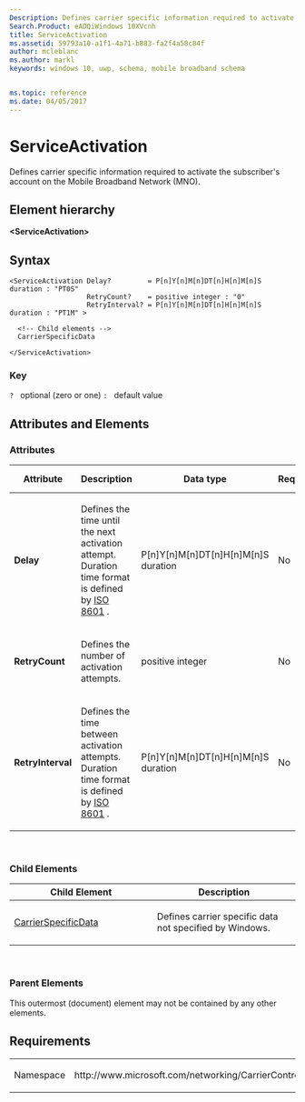 ```yaml
---
Description: Defines carrier specific information required to activate the subscriber's account on the Mobile Broadband Network (MNO).
Search.Product: eADQiWindows 10XVcnh
title: ServiceActivation
ms.assetid: 59793a10-a1f1-4a71-b883-fa2f4a58c84f
author: mcleblanc
ms.author: markl
keywords: windows 10, uwp, schema, mobile broadband schema


ms.topic: reference
ms.date: 04/05/2017
---
```


# ServiceActivation


Defines carrier specific information required to activate the subscriber's account on the Mobile Broadband Network (MNO).

## Element hierarchy

**&lt;ServiceActivation&gt;**

## Syntax

``` syntax
<ServiceActivation Delay?         = P[n]Y[n]M[n]DT[n]H[n]M[n]S duration : "PT0S"
                   RetryCount?    = positive integer : "0"
                   RetryInterval? = P[n]Y[n]M[n]DT[n]H[n]M[n]S duration : "PT1M" >

  <!-- Child elements -->
  CarrierSpecificData

</ServiceActivation>
```

### Key

`?`   optional (zero or one)
`:`   default value
## Attributes and Elements


### Attributes

<table>
<colgroup>
<col width="20%" />
<col width="20%" />
<col width="20%" />
<col width="20%" />
<col width="20%" />
</colgroup>
<thead>
<tr class="header">
<th>Attribute</th>
<th>Description</th>
<th>Data type</th>
<th>Required</th>
<th>Default value</th>
</tr>
</thead>
<tbody>
<tr class="odd">
<td><strong>Delay</strong></td>
<td><p>Defines the time until the next activation attempt. Duration time format is defined by <a href="https://www.iso.org/iso/catalogue_detail?csnumber=40874">ISO 8601</a> .</p></td>
<td>P[n]Y[n]M[n]DT[n]H[n]M[n]S duration</td>
<td>No</td>
<td>PT0S</td>
</tr>
<tr class="even">
<td><strong>RetryCount</strong></td>
<td><p>Defines the number of activation attempts.</p></td>
<td>positive integer</td>
<td>No</td>
<td>0</td>
</tr>
<tr class="odd">
<td><strong>RetryInterval</strong></td>
<td><p>Defines the time between activation attempts. Duration time format is defined by <a href="https://www.iso.org/iso/catalogue_detail?csnumber=40874">ISO 8601</a> .</p></td>
<td>P[n]Y[n]M[n]DT[n]H[n]M[n]S duration</td>
<td>No</td>
<td>PT1M</td>
</tr>
</tbody>
</table>

 

### Child Elements

<table>
<colgroup>
<col width="50%" />
<col width="50%" />
</colgroup>
<thead>
<tr class="header">
<th>Child Element</th>
<th>Description</th>
</tr>
</thead>
<tbody>
<tr class="odd">
<td><a href="element-carrierspecificdata.md">CarrierSpecificData</a> </td>
<td><p>Defines carrier specific data not specified by Windows.</p></td>
</tr>
</tbody>
</table>

 

### Parent Elements

This outermost (document) element may not be contained by any other elements.

## Requirements

<table>
<colgroup>
<col width="50%" />
<col width="50%" />
</colgroup>
<tbody>
<tr class="odd">
<td><p>Namespace</p></td>
<td><p>http://www.microsoft.com/networking/CarrierControl/WWAN/v1</p></td>
</tr>
</tbody>
</table>

 

 



